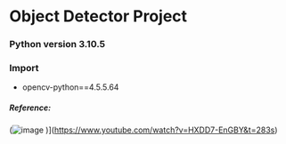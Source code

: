 # Object Detector Project

### Python version 3.10.5

### Import
* opencv-python==4.5.5.64

##### Reference:
(![image](https://i.ytimg.com/an_webp/diWDgKcH3E0/mqdefault_6s.webp?du=3000&sqp=CLiZ9pcG&rs=AOn4CLBavAq-AAsT7gKyM3p7u5FejWC8BA)
)](https://www.youtube.com/watch?v=HXDD7-EnGBY&t=283s)
